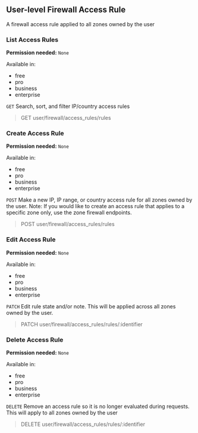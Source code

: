 ## User-level Firewall Access Rule

A firewall access rule applied to all zones owned by the user

### List Access Rules

**Permission needed:** `None`

Available in:

* free
* pro
* business
* enterprise

`GET` Search, sort, and filter IP/country access rules

> GET user/firewall/access_rules/rules


### Create Access Rule

**Permission needed:** `None`

Available in:

* free
* pro
* business
* enterprise

`POST` Make a new IP, IP range, or country access rule for all zones owned by the user. Note: If you would like to create an access rule that applies to a specific zone only, use the zone firewall endpoints.

> POST user/firewall/access_rules/rules


### Edit Access Rule

**Permission needed:** `None`

Available in:

* free
* pro
* business
* enterprise

`PATCH` Edit rule state and/or note. This will be applied across all zones owned by the user.

> PATCH user/firewall/access_rules/rules/:identifier


### Delete Access Rule

**Permission needed:** `None`

Available in:

* free
* pro
* business
* enterprise

`DELETE` Remove an access rule so it is no longer evaluated during requests. This will apply to all zones owned by the user

> DELETE user/firewall/access_rules/rules/:identifier

